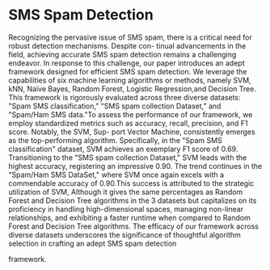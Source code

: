 <h1>SMS Spam Detection</h1>
<p>Recognizing the pervasive issue of SMS spam, there
is a critical need for robust detection mechanisms. Despite con-
tinual advancements in the field, achieving accurate SMS spam
detection remains a challenging endeavor. In response to this
challenge, our paper introduces an adept framework designed
for efficient SMS spam detection. We leverage the capabilities of
six machine learning algorithms or methods, namely SVM, kNN,
Naïve Bayes, Random Forest, Logistic Regression,and Decision
Tree. This framework is rigorously evaluated across three diverse
datasets: "Spam SMS classification," "SMS spam collection
Dataset," and "Spam/Ham SMS data."To assess the performance
of our framework, we employ standardized metrics such as
accuracy, recall, precision, and F1 score. Notably, the SVM, Sup-
port Vector Machine, consistently emerges as the top-performing
algorithm. Specifically, in the "Spam SMS classification" dataset,
SVM achieves an exemplary F1 score of 0.69. Transitioning to
the "SMS spam collection Dataset," SVM leads with the highest
accuracy, registering an impressive 0.90. The trend continues in
the "Spam/Ham SMS DataSet," where SVM once again excels
with a commendable accuracy of 0.90.This success is attributed
to the strategic utilization of SVM, Although it gives the same
percentages as Random Forest and Decision Tree algorithms
in the 3 datasets but capitalizes on its proficiency in handling
high-dimensional spaces, managing non-linear relationships, and
exhibiting a faster runtime when compared to Random Forest
and Decision Tree algorithms. The efficacy of our framework
across diverse datasets underscores the significance of thoughtful
algorithm selection in crafting an adept SMS spam detection</p>
framework.
